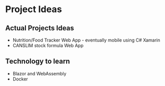 # Project Ideas

## Actual Projects Ideas
 - Nutrition/Food Tracker Web App - eventually mobile using C# Xamarin
 - CANSLIM stock formula Web App 

## Technology to learn
- Blazor and WebAssembly
- Docker

